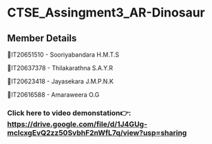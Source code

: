 # CTSE_Assingment3_AR-Dinosaur

## Member Details

📌IT20651510 - Sooriyabandara H.M.T.S 

📌IT20637378 - Thilakarathna S.A.Y.R 

📌IT20623418 - Jayasekara J.M.P.N.K 

📌IT20616588 - Amaraweera O.G

### Click here to video demonstation👉: https://drive.google.com/file/d/1J4GUg-mcIcxgEvQ2zz50SvbhF2nWfL7q/view?usp=sharing







